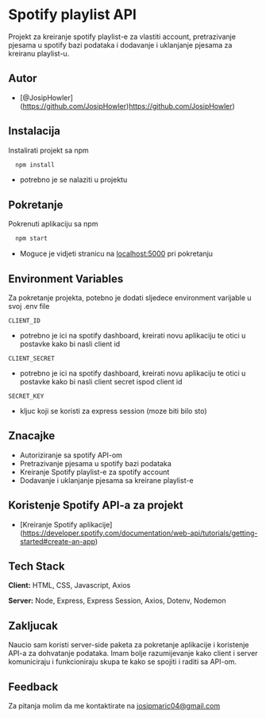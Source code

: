 # Spotify playlist API
Projekt za kreiranje spotify playlist-e za vlastiti account, pretrazivanje pjesama u spotify bazi podataka i dodavanje i uklanjanje pjesama za kreiranu playlist-u.
## Autor

- [@JosipHowler] (https://github.com/JosipHowler)https://github.com/JosipHowler)
## Instalacija

Instalirati projekt sa npm

```bash
  npm install
```
- potrebno je se nalaziti u projektu
## Pokretanje

Pokrenuti aplikaciju sa npm

```bash
  npm start
```
- Moguce je vidjeti stranicu na [localhost:5000](http://localhost:5000/) pri pokretanju
## Environment Variables

Za pokretanje projekta, potebno je dodati sljedece environment varijable u svoj .env file

`CLIENT_ID`
- potrebno je ici na spotify dashboard, kreirati novu aplikaciju te otici u postavke kako bi nasli client id

`CLIENT_SECRET`
- potrebno je ici na spotify dashboard, kreirati novu aplikaciju te otici u postavke kako bi nasli client secret ispod client id

`SECRET_KEY`
- kljuc koji se koristi za express session (moze biti bilo sto)
## Znacajke

- Autoriziranje sa spotify API-om
- Pretrazivanje pjesama u spotify bazi podataka
- Kreiranje Spotify playlist-e za spotify account
- Dodavanje i uklanjanje pjesama sa kreirane playlist-e
## Koristenje Spotify API-a za projekt

 - [Kreiranje Spotify aplikacije] (https://developer.spotify.com/documentation/web-api/tutorials/getting-started#create-an-app)
## Tech Stack

**Client:** HTML, CSS, Javascript, Axios

**Server:** Node, Express, Express Session, Axios, Dotenv, Nodemon
## Zakljucak
Naucio sam koristi server-side paketa za pokretanje aplikacije i koristenje API-a za dohvatanje podataka. Imam bolje razumijevanje kako client i server komuniciraju i funkcioniraju skupa te kako se spojiti i raditi sa API-om.
## Feedback

Za pitanja molim da me kontaktirate na josipmaric04@gmail.com
